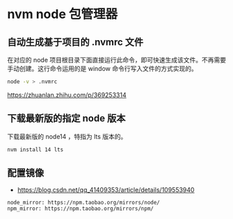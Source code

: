 # nvm node 包管理器

## 自动生成基于项目的 .nvmrc 文件

在对应的 node 项目根目录下面直接运行此命令，即可快速生成该文件。不再需要手动创建。这行命令运用的是 window 命令行写入文件的方式实现的。

```bash
node -v > .nvmrc
```

https://zhuanlan.zhihu.com/p/369253314

## 下载最新版的指定 node 版本

下载最新版的 node14 ，特指为 lts 版本的。

```bash
nvm install 14 lts
```

## 配置镜像

- https://blog.csdn.net/qq_41409353/article/details/109553940

```text
node_mirror: https://npm.taobao.org/mirrors/node/
npm_mirror: https://npm.taobao.org/mirrors/npm/
```
